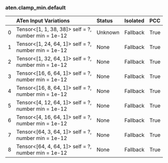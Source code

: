 ### aten.clamp_min.default
|    | ATen Input Variations                                  | Status   | Isolated   | PCC   |
|---:|:-------------------------------------------------------|:---------|:-----------|:------|
|  0 | Tensor<[1, 1, 38, 38]> self = ?,<br>number min = 1e-12 | Unknown  | Fallback   | True  |
|  1 | Tensor<[1, 24, 64, 1]> self = ?,<br>number min = 1e-12 | None     | Fallback   | True  |
|  2 | Tensor<[1, 32, 64, 1]> self = ?,<br>number min = 1e-12 | None     | Fallback   | True  |
|  3 | Tensor<[16, 6, 64, 1]> self = ?,<br>number min = 1e-12 | None     | Fallback   | True  |
|  4 | Tensor<[16, 8, 64, 1]> self = ?,<br>number min = 1e-12 | None     | Fallback   | True  |
|  5 | Tensor<[4, 12, 64, 1]> self = ?,<br>number min = 1e-12 | None     | Fallback   | True  |
|  6 | Tensor<[4, 16, 64, 1]> self = ?,<br>number min = 1e-12 | None     | Fallback   | True  |
|  7 | Tensor<[64, 3, 64, 1]> self = ?,<br>number min = 1e-12 | None     | Fallback   | True  |
|  8 | Tensor<[64, 4, 64, 1]> self = ?,<br>number min = 1e-12 | None     | Fallback   | True  |

